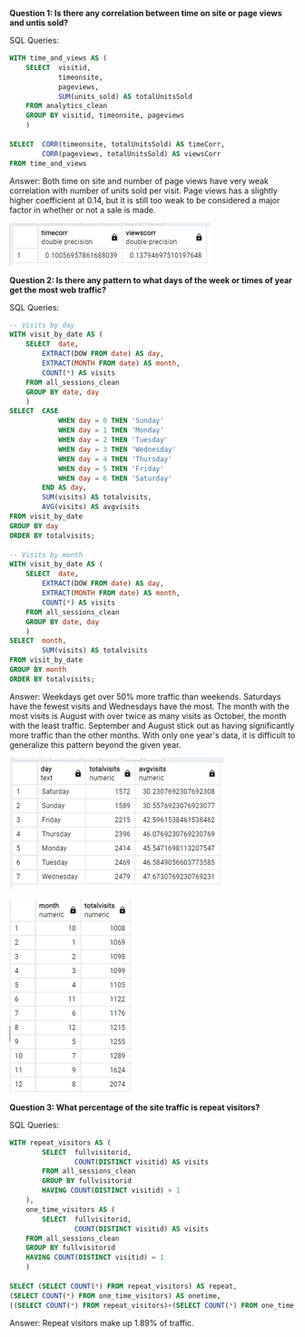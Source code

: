 **Question 1: Is there any correlation between time on site or page views and untis sold?**

SQL Queries:
```SQL
WITH time_and_views AS (
	SELECT	visitid,
			timeonsite,
			pageviews, 
			SUM(units_sold) AS totalUnitsSold
	FROM analytics_clean
	GROUP BY visitid, timeonsite, pageviews
	)

SELECT 	CORR(timeonsite, totalUnitsSold) AS timeCorr,
		CORR(pageviews, totalUnitsSold) AS viewsCorr
FROM time_and_views 
```

Answer: 
Both time on site and number of page views have very weak correlation with number of units sold per visit. Page views has a slightly higher coefficient at 0.14, but it is still too weak to be considered a major factor in whether or not a sale is made.

![Alt text](q2-1.png)


**Question 2: Is there any pattern to what days of the week or times of year get the most web traffic?**

SQL Queries:
``` SQL
-- Visits by day
WITH visit_by_date AS (
	SELECT	date,
		EXTRACT(DOW FROM date) AS day,
		EXTRACT(MONTH FROM date) AS month,
		COUNT(*) AS visits
	FROM all_sessions_clean
	GROUP BY date, day
	)
SELECT	CASE
			WHEN day = 0 THEN 'Sunday'
			WHEN day = 1 THEN 'Monday'
			WHEN day = 2 THEN 'Tuesday'
			WHEN day = 3 THEN 'Wednesday'
			WHEN day = 4 THEN 'Thursday'
			WHEN day = 5 THEN 'Friday'
			WHEN day = 6 THEN 'Saturday'
		END AS day,
		SUM(visits) AS totalvisits,
		AVG(visits) AS avgvisits
FROM visit_by_date
GROUP BY day
ORDER BY totalvisits;

-- Visits by month
WITH visit_by_date AS (
	SELECT	date,
		EXTRACT(DOW FROM date) AS day,
		EXTRACT(MONTH FROM date) AS month,
		COUNT(*) AS visits
	FROM all_sessions_clean
	GROUP BY date, day
	)
SELECT	month,
		SUM(visits) AS totalvisits
FROM visit_by_date
GROUP BY month
ORDER BY totalvisits;
```

Answer:
Weekdays get over 50% more traffic than weekends. Saturdays have the fewest visits and Wednesdays have the most.
The month with the most visits is August with over twice as many visits as October, the month with the least traffic. September and August stick out as having significantly more traffic than the other months. With only one year's data, it is difficult to generalize this pattern beyond the given year.

![Alt text](q2-2_days.png)

![Alt text](q2-2_months.png)


**Question 3: What percentage of the site traffic is repeat visitors?**

SQL Queries: 
```SQL
WITH repeat_visitors AS (
		SELECT 	fullvisitorid,
				COUNT(DISTINCT visitid) AS visits
		FROM all_sessions_clean
		GROUP BY fullvisitorid
		HAVING COUNT(DISTINCT visitid) > 1
	),
	one_time_visitors AS (
		SELECT 	fullvisitorid,
				COUNT(DISTINCT visitid) AS visits
	FROM all_sessions_clean
	GROUP BY fullvisitorid
	HAVING COUNT(DISTINCT visitid) = 1
	)

SELECT (SELECT COUNT(*) FROM repeat_visitors) AS repeat,
(SELECT COUNT(*) FROM one_time_visitors) AS onetime,
((SELECT COUNT(*) FROM repeat_visitors)+(SELECT COUNT(*) FROM one_time_visitors)) AS total
```

Answer:
Repeat visitors make up 1.89% of traffic.

